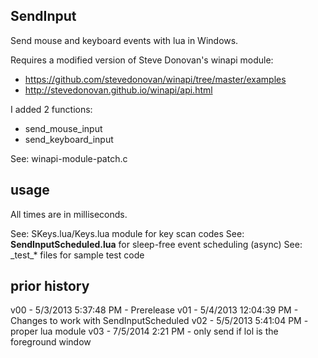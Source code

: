 ## SendInput

Send mouse and keyboard events with lua in Windows.

Requires a modified version of Steve Donovan's winapi module:

* https://github.com/stevedonovan/winapi/tree/master/examples
* http://stevedonovan.github.io/winapi/api.html

I added 2 functions:

* send_mouse_input
* send_keyboard_input

See: winapi-module-patch.c

## usage

All times are in milliseconds.

See: SKeys.lua/Keys.lua module for key scan codes
See: **SendInputScheduled.lua** for sleep-free event scheduling (async)
See: \_test\_* files for sample test code

## prior history

v00 - 5/3/2013 5:37:48 PM - Prerelease
v01 - 5/4/2013 12:04:39 PM - Changes to work with SendInputScheduled
v02 - 5/5/2013 5:41:04 PM - proper lua module
v03 - 7/5/2014 2:21 PM - only send if lol is the foreground window

